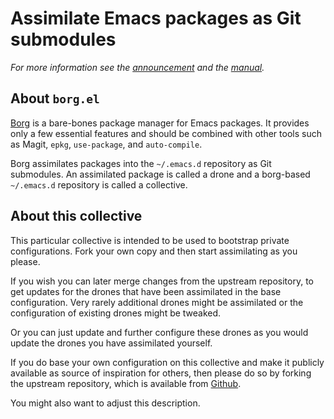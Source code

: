 Assimilate Emacs packages as Git submodules
===========================================

*For more information see the [announcement][init] and the [manual].*

About `borg.el`
---------------

[Borg] is a bare-bones package manager for Emacs packages.  It
provides only a few essential features and should be combined with
other tools such as Magit, `epkg`, `use-package`, and `auto-compile`.

Borg assimilates packages into the `~/.emacs.d` repository as Git
submodules.  An assimilated package is called a drone and a borg-based
`~/.emacs.d` repository is called a collective.

About this collective
---------------------

This particular collective is intended to be used to bootstrap private
configurations.  Fork your own copy and then start assimilating as you
please.

If you wish you can later merge changes from the upstream repository,
to get updates for the drones that have been assimilated in the base
configuration.  Very rarely additional drones might be assimilated or
the configuration of existing drones might be tweaked.

Or you can just update and further configure these drones as you would
update the drones you have assimilated yourself.

If you do base your own configuration on this collective and make it
publicly available as source of inspiration for others, then please
do so by forking the upstream repository, which is available from
[Github].

You might also want to adjust this description.

[init]:    https://emacsair.me/2016/05/17/assimilate-emacs-packages-as-git-submodules
[Borg]:    https://github.com/emacscollective/borg
[manual]:  https://emacsmirror.net/manual/borg
[Github]:  https://github.com/emacscollective/emacs.g
